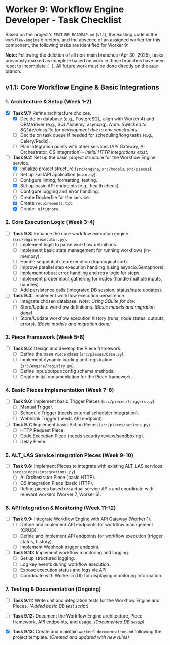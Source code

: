 # Worker 9: Workflow Engine Developer - Task Checklist

Based on the project's `FEATURE_ROADMAP.md` (v1.1), the existing code in the `workflow-engine` directory, and the absence of an assigned worker for this component, the following tasks are identified for Worker 9:

**Note:** Following the deletion of all non-main branches (Apr 30, 2025), tasks previously marked as complete based on work in those branches have been reset to incomplete `[ ]`. All future work must be done directly on the `main` branch.

## v1.1: Core Workflow Engine & Basic Integrations

### 1. Architecture & Setup (Week 1-2)
- [x] **Task 9.1:** Refine architecture choices.
    - [x] Decide on database (e.g., PostgreSQL, align with Worker 4) and ORM/driver (e.g., SQLAlchemy, asyncpg). *Note: Switched to SQLite/aiosqlite for development due to env constraints.*
    - [ ] Decide on task queue if needed for scheduling/long tasks (e.g., Celery/Redis).
    - [ ] Plan integration points with other services (API Gateway, AI Orchestrator, OS Integration) - *Initial HTTP integrations exist*. 
- [ ] **Task 9.2:** Set up the basic project structure for the Workflow Engine service.
    - [x] Initialize project structure (`src/engine`, `src/models`, `src/pieces`).
    - [ ] Set up FastAPI application (`main.py`).
    - [ ] Configure linting, formatting, testing.
    - [x] Set up basic API endpoints (e.g., health check).
    - [ ] Configure logging and error handling.
    - [ ] Create Dockerfile for the service.
    - [x] Create `requirements.txt`.
    - [x] Create `.gitignore`.

### 2. Core Execution Logic (Week 3-4)
- [ ] **Task 9.3:** Enhance the core workflow execution engine (`src/engine/executor.py`).
    - [ ] Implement logic to parse workflow definitions.
    - [ ] Implement basic state management for running workflows (in-memory).
    - [ ] Handle sequential step execution (topological sort).
    - [ ] Improve parallel step execution handling (using asyncio.Semaphore).
    - [ ] Implement robust error handling and retry logic for steps.
    - [ ] Implement proper input gathering for nodes (handle multiple inputs, handles).
    - [ ] Add persistence calls (integrated DB session, status/state updates).
- [ ] **Task 9.4:** Implement workflow execution persistence.
    - [ ] Integrate chosen database. *Note: Using SQLite for dev.*
    - [ ] Store/Update workflow definitions. *(Basic models and migration done)*
    - [ ] Store/Update workflow execution history (runs, node states, outputs, errors). *(Basic models and migration done)*

### 3. Piece Framework (Week 5-6)
- [ ] **Task 9.5:** Design and develop the Piece framework.
    - [ ] Define the base `Piece` class (`src/pieces/base.py`).
    - [ ] Implement dynamic loading and registration (`src/engine/registry.py`).
    - [ ] Define input/output/config schema methods.
    - [ ] Create initial documentation for the Piece framework.

### 4. Basic Pieces Implementation (Week 7-8)
- [ ] **Task 9.6:** Implement basic Trigger Pieces (`src/pieces/triggers.py`).
    - [ ] Manual Trigger.
    - [ ] Schedule Trigger (needs external scheduler integration).
    - [ ] Webhook Trigger (needs API endpoint).
- [ ] **Task 9.7:** Implement basic Action Pieces (`src/pieces/actions.py`).
    - [ ] HTTP Request Piece.
    - [ ] Code Execution Piece (needs security review/sandboxing).
    - [ ] Delay Piece.

### 5. ALT_LAS Service Integration Pieces (Week 9-10)
- [ ] **Task 9.8:** Implement Pieces to integrate with existing ALT_LAS services (`src/pieces/integrations.py`).
    - [ ] AI Orchestrator Piece (basic HTTP).
    - [ ] OS Integration Piece (basic HTTP).
    - [ ] Refine pieces based on actual service APIs and coordinate with relevant workers (Worker 7, Worker 6).

### 6. API Integration & Monitoring (Week 11-12)
- [ ] **Task 9.9:** Integrate Workflow Engine with API Gateway (Worker 1).
    - [ ] Define and implement API endpoints for workflow management (CRUD).
    - [ ] Define and implement API endpoints for workflow execution (trigger, status, history).
    - [ ] Implement Webhook trigger endpoint.
- [ ] **Task 9.10:** Implement workflow monitoring and logging.
    - [ ] Set up structured logging.
    - [ ] Log key events during workflow execution.
    - [ ] Expose execution status and logs via API.
    - [ ] Coordinate with Worker 5 (UI) for displaying monitoring information.

### 7. Testing & Documentation (Ongoing)
- [ ] **Task 9.11:** Write unit and integration tests for the Workflow Engine and Pieces. *(Added basic DB test script)*
- [ ] **Task 9.12:** Document the Workflow Engine architecture, Piece framework, API endpoints, and usage. *(Documented DB setup)*
- [x] **Task 9.13:** Create and maintain `worker9_documentation.md` following the project template. *(Created and updated with new rules)*

